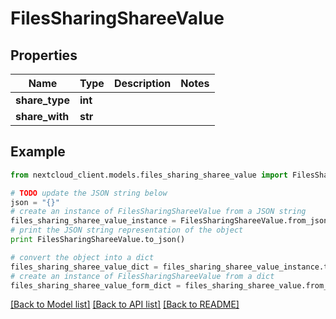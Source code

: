 # FilesSharingShareeValue


## Properties
Name | Type | Description | Notes
------------ | ------------- | ------------- | -------------
**share_type** | **int** |  | 
**share_with** | **str** |  | 

## Example

```python
from nextcloud_client.models.files_sharing_sharee_value import FilesSharingShareeValue

# TODO update the JSON string below
json = "{}"
# create an instance of FilesSharingShareeValue from a JSON string
files_sharing_sharee_value_instance = FilesSharingShareeValue.from_json(json)
# print the JSON string representation of the object
print FilesSharingShareeValue.to_json()

# convert the object into a dict
files_sharing_sharee_value_dict = files_sharing_sharee_value_instance.to_dict()
# create an instance of FilesSharingShareeValue from a dict
files_sharing_sharee_value_form_dict = files_sharing_sharee_value.from_dict(files_sharing_sharee_value_dict)
```
[[Back to Model list]](../README.md#documentation-for-models) [[Back to API list]](../README.md#documentation-for-api-endpoints) [[Back to README]](../README.md)


